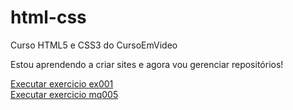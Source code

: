 # html-css
 Curso HTML5 e CSS3  do CursoEmVideo

 Estou aprendendo a criar sites e agora vou gerenciar repositórios!


<a href="https://deidivan.github.io/html-css/exercicios/ex001/index.html">Executar exercicio ex001</a><br>
 <a href="https://deidivan.github.io/html-css/exercicios/ex026/mq005/index.html">Executar exercicio mq005</a>

